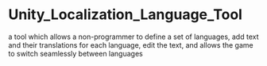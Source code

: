 # Unity_Localization_Language_Tool
 a tool which allows a non-programmer to define a set of languages, add text and their translations for each language, edit the text, and allows the game to switch seamlessly between languages
